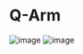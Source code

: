 # Q-Arm
![image](https://github.com/JadenAntM/Q-Arm/assets/144370058/23bb856c-a352-4efc-95e1-4430c3128835)
![image](https://github.com/JadenAntM/Q-Arm/assets/144370058/26af8df6-035d-41b2-b786-ff90ece5e793)

